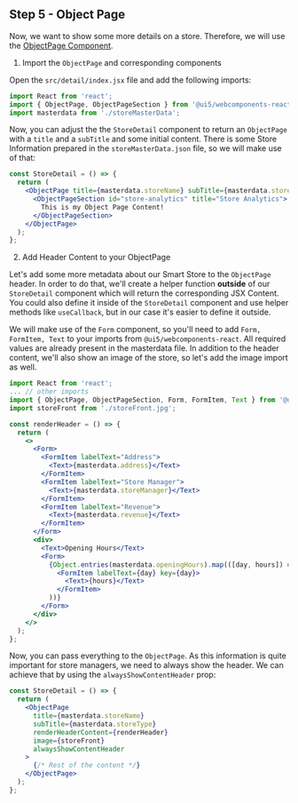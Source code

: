## Step 5 - Object Page

Now, we want to show some more details on a store. Therefore, we will use the [ObjectPage Component](https://sap.github.io/ui5-webcomponents-react/?path=/docs/components-objectpage--render-demo).

1. Import the `ObjectPage` and corresponding components

Open the `src/detail/index.jsx` file and add the following imports:

```jsx harmony
import React from 'react';
import { ObjectPage, ObjectPageSection } from '@ui5/webcomponents-react';
import masterdata from './storeMasterData';
```

Now, you can adjust the the `StoreDetail` component to return an `ObjectPage`
with a `title` and a `subTitle` and some initial content.
There is some Store Information prepared in the `storeMasterData.json` file, so we will make use of that:

```jsx harmony
const StoreDetail = () => {
  return (
    <ObjectPage title={masterdata.storeName} subTitle={masterdata.storeType}>
      <ObjectPageSection id="store-analytics" title="Store Analytics">
        This is my Object Page Content!
      </ObjectPageSection>
    </ObjectPage>
  );
};
```

2. Add Header Content to your ObjectPage

Let's add some more metadata about our Smart Store to the `ObjectPage` header.
In order to do that, we'll create a helper function **outside** of our `StoreDetail` component which will return the corresponding JSX Content.
You could also define it inside of the `StoreDetail` component and use helper methods like `useCallback`, but in our case it's easier to define it outside.

We will make use of the `Form` component, so you'll need to add `Form, FormItem, Text` to your imports from `@ui5/webcomponents-react`.
All required values are already present in the masterdata file.
In addition to the header content, we'll also show an image of the store, so let's add the image import as well.

```jsx harmony
import React from 'react';
... // other imports
import { ObjectPage, ObjectPageSection, Form, FormItem, Text } from '@ui5/webcomponents-react';
import storeFront from './storeFront.jpg';

const renderHeader = () => {
  return (
    <>
      <Form>
        <FormItem labelText="Address">
          <Text>{masterdata.address}</Text>
        </FormItem>
        <FormItem labelText="Store Manager">
          <Text>{masterdata.storeManager}</Text>
        </FormItem>
        <FormItem labelText="Revenue">
          <Text>{masterdata.revenue}</Text>
        </FormItem>
      </Form>
      <div>
        <Text>Opening Hours</Text>
        <Form>
          {Object.entries(masterdata.openingHours).map(([day, hours]) => (
            <FormItem labelText={day} key={day}>
              <Text>{hours}</Text>
            </FormItem>
          ))}
        </Form>
      </div>
    </>
  );
};
```

Now, you can pass everything to the `ObjectPage`. As this information is quite important for store managers, we need to always show the header.
We can achieve that by using the `alwaysShowContentHeader` prop:

```jsx harmony
const StoreDetail = () => {
  return (
    <ObjectPage
      title={masterdata.storeName}
      subTitle={masterdata.storeType}
      renderHeaderContent={renderHeader}
      image={storeFront}
      alwaysShowContentHeader
    >
      {/* Rest of the content */}
    </ObjectPage>
  );
};
```
